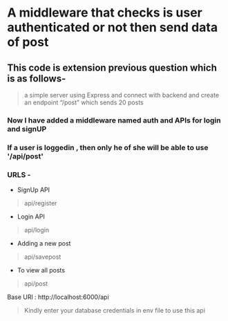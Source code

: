 # A middleware that checks is user authenticated or not then send data of post

## This code is extension previous question which is as follows- 


>  a simple server using Express and connect with backend and create an endpoint “/post” which sends 20 posts


### Now I have added a middleware named auth and APIs for login and signUP

### If a user is loggedin , then only he of she will be able to use '/api/post'

### URLS -

- SignUp API
> api/register

- Login API
> api/login

- Adding a new post
> api/savepost

- To view all posts
> api/post

Base URl : http://localhost:6000/api





> Kindly enter your database credentials in env file to use this api